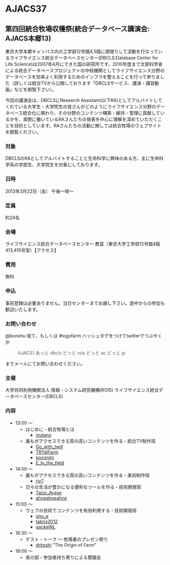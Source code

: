 # AJACS37
## 第四回統合牧場収穫祭(統合データベース講演会: AJACS本郷13)

東京大学本郷キャンパス内の工学部12号館4,5階に間借りして活動を行なっているライフサイエンス統合データベースセンター(DBCLS:Database Center for Life Science)は2007年4月にできた国の研究所です。2010年度まで文部科学省による統合データベースプロジェクトの中核機関としてライフサイエンス分野のデータベースを効率よく利用するためのインフラを整えることを行って参りました（詳しくは統合TVから公開しております「DBCLSサービス、講演・講習動画」などを御覧下さい）。

今回の講演会は、DBCLSにResearch Assistant(以下RA)としてアルバイトしてくれている大学生・大学院生の皆さんがどのようにライフサイエンス分野のデータベース統合化に関わり、その分野のコンテンツ構築・維持・管理に貢献しているかを、実際に働いているRAさんたちの発表を中心に理解を深めていただくことを目的としています。RAさんたちの活動に関しては統合牧場のウェブサイトを御覧ください。
### 対象
DBCLSのRAとしてアルバイトすることと生命科学に興味のある方。主に生命科学系の学部生、大学院生を対象にしております。
### 日時
2013年3月22日（金） 午後一時～
### 定員
約24名
### 会場
ライフサイエンス統合データベースセンター 教室（東京大学工学部12号館4階413,415号室）【アクセス】
### 費用
無料
### 申込
事前登録は必要ありません。当日センターまでお越し下さい。途中からの参加も歓迎いたします。
### お問い合わせ
@bonohu 宛て、もしくは #togofarm ハッシュタグをつけてtwitterでつぶやくか
> AJACS1 あっと dbcls どっと rois どっと ac どっと jp

までメールにてお問い合わせください。
### 主催
大学共同利用機関法人 情報・システム研究機構(ROIS) ライフサイエンス統合データベースセンター(DBCLS)

<h3 id="content_1_1">内容  </h3>
<ul class="list1" style="padding-left:16px;margin-left:16px"><li>13:00 ～
<ul class="list2" style="padding-left:16px;margin-left:16px"><li>はじめに・統合牧場とは
<ul class="list3" style="padding-left:16px;margin-left:16px"><li><a href="http://twitter.com/iNut" rel="nofollow">inutano</a></li></ul></li>
<li>誰もがアクセスできる質の高いコンテンツを作る・統合TV制作班
<ul class="list3" style="padding-left:16px;margin-left:16px"><li><a href="http://twitter.com/Go_with_twill" rel="nofollow">Go_with_twill</a></li>
<li><a href="http://twitter.com/TRYalFarm" rel="nofollow">TRYalFarm</a></li>
<li><a href="http://twitter.com/poconim" rel="nofollow">poconim</a></li>
<li><a href="http://twitter.com/E_in_the_field" rel="nofollow">E_in_the_field</a></li></ul></li></ul></li>
<li>14:00 ～
<ul class="list2" style="padding-left:16px;margin-left:16px"><li>誰もがアクセスできる質の高いコンテンツを作る・美術制作班
<ul class="list3" style="padding-left:16px;margin-left:16px"><li><a href="http://twitter.com/riv7" rel="nofollow">riv7</a></li></ul></li>
<li>日々の生活が豊かになる便利なツールを作る・技術開発班
<ul class="list3" style="padding-left:16px;margin-left:16px"><li><a href="http://twitter.com/Taizo_Ayase" rel="nofollow">Taizo_Ayase</a></li>
<li><a href="http://twitter.com/ahneahneahne" rel="nofollow">ahneahneahne</a></li></ul></li></ul></li>
<li>15:00 ～
<ul class="list2" style="padding-left:16px;margin-left:16px"><li>ウェブの技術でコンテンツを有効利用する・技術開発班
<ul class="list3" style="padding-left:16px;margin-left:16px"><li><a href="http://twitter.com/ono_e" rel="nofollow">ono_e</a></li>
<li><a href="http://twitter.com/tabris2012" rel="nofollow">tabris2012</a></li>
<li><a href="http://twitter.com/gackelNL" rel="nofollow">gackelNL</a></li></ul></li></ul></li>
<li>16:30 ～
<ul class="list2" style="padding-left:16px;margin-left:16px"><li>ゲスト・トーク ～ 牧場春のプレゼン祭り
<ul class="list3" style="padding-left:16px;margin-left:16px"><li><a href="http://twitter.com/dritoshi" rel="nofollow">dritoshi</a> &quot;The Origin of Farm&quot;</li></ul></li></ul></li>
<li>18:00 ～
<ul class="list2" style="padding-left:16px;margin-left:16px"><li>夜の部・参加者持ち寄りによる懇親会</li></ul></li></ul>
